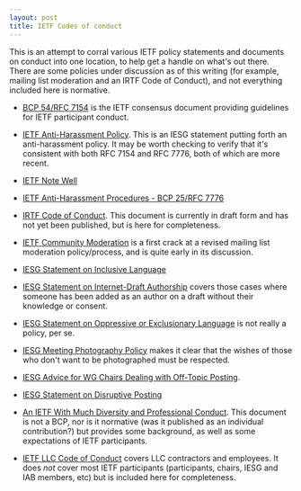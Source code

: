 ```yaml
---
layout: post
title: IETF Codes of conduct
---
```


This is an attempt to corral various IETF policy statements
and documents on conduct into one location, to help
get a handle on what's out there.  There are some policies under discussion as of this writing (for example, mailing list moderation and an IRTF Code of Conduct), and not everything included here is normative.

- [BCP 54/RFC 7154](https://www.rfc-editor.org/rfc/rfc7154.html) is the 
IETF consensus document providing guidelines for IETF
participant conduct.

- [IETF Anti-Harassment Policy](https://www7.ietf.org/about/groups/iesg/statements/anti-harassment-policy/).  This is
an IESG statement putting forth an anti-harassment policy.
It may be worth checking to verify that it's consistent with
both RFC 7154 and RFC 7776, both of which are more recent.

- [IETF Note Well](https://www.ietf.org/about/note-well/)

- [IETF Anti-Harassment Procedures - BCP 25/RFC 7776](https://www.ietf.org/about/note-well/)

- [IRTF Code of Conduct](https://www.ietf.org/archive/id/draft-perkins-irtf-code-of-conduct-00.html).  This document
is currently in draft form and has not yet been published,
but is here for completeness.  

- [IETF Community Moderation](https://www.ietf.org/id/draft-ecahc-moderation-00.html) is a first crack at a
revised mailing list moderation policy/process, and is
quite early in its discussion.

- [IESG Statement on Inclusive Language](https://www.ietf.org/about/groups/iesg/statements/on-inclusive-language/)

- [IESG Statement on Internet-Draft Authorship](https://www.ietf.org/about/groups/iesg/statements/internet-draft-authorship/) covers those cases where someone has been added as an author on a draft without their knowledge or consent.

- [IESG Statement on Oppressive or Exclusionary Language](https://www.ietf.org/about/groups/iesg/statements/statement-on-oppressive-exclusionary-language/) is not really a 
policy, per se.

- [IESG Meeting Photography Policy](https://www.ietf.org/about/groups/iesg/statements/meeting-photography-policy/) makes it 
clear that the wishes of those who don't want to be photographed
must be respected.

- [IESG Advice for WG Chairs Dealing with Off-Topic Posting](https://www.ietf.org/about/groups/iesg/statements/off-topic-postings/).

- [IESG Statement on Disruptive Posting](https://www.ietf.org/about/groups/iesg/statements/disruptive-posting/)

- [An IETF With Much Diversity and Professional Conduct](https://www.rfc-editor.org/rfc/rfc7704).  This document is
not a BCP, nor is it normative (was it published as an
individual contribution?) but provides some background, as
well as some expectations of IETF participants.

- [IETF LLC Code of Conduct](https://www.ietf.org/about/administration/policies-procedures/code-of-conduct/) covers
LLC contractors and employees.  It does _not_ cover most IETF
participants (participants, chairs, IESG and IAB members, etc) but is included here for completeness.

